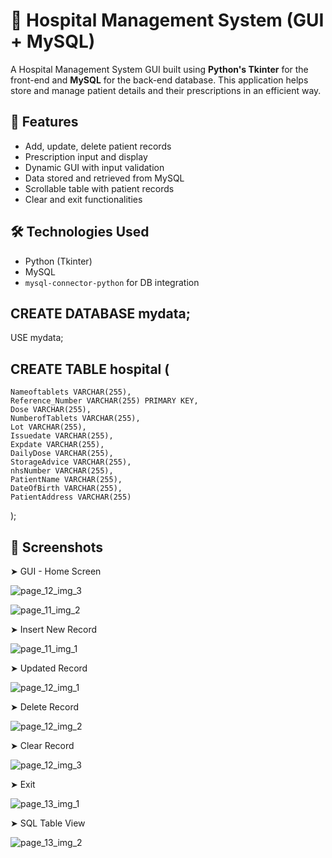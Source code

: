 # 🏥 Hospital Management System (GUI + MySQL)

A Hospital Management System GUI built using **Python's Tkinter** for the front-end and **MySQL** for the back-end database. This application helps store and manage patient details and their prescriptions in an efficient way.

## 📌 Features

- Add, update, delete patient records
- Prescription input and display
- Dynamic GUI with input validation
- Data stored and retrieved from MySQL
- Scrollable table with patient records
- Clear and exit functionalities

## 🛠️ Technologies Used

- Python (Tkinter)
- MySQL
- `mysql-connector-python` for DB integration

## CREATE DATABASE mydata;

USE mydata;

## CREATE TABLE hospital (
    Nameoftablets VARCHAR(255),
    Reference_Number VARCHAR(255) PRIMARY KEY,
    Dose VARCHAR(255),
    NumberofTablets VARCHAR(255),
    Lot VARCHAR(255),
    Issuedate VARCHAR(255),
    Expdate VARCHAR(255),
    DailyDose VARCHAR(255),
    StorageAdvice VARCHAR(255),
    nhsNumber VARCHAR(255),
    PatientName VARCHAR(255),
    DateOfBirth VARCHAR(255),
    PatientAddress VARCHAR(255)
);

## 📸 Screenshots

➤ GUI - Home Screen

![page_12_img_3](https://github.com/user-attachments/assets/30c734b9-c935-46b4-bb41-c47bd246df93)


![page_11_img_2](https://github.com/user-attachments/assets/672a77fc-3972-4c1a-817d-2b80eeba3963)


➤ Insert New Record

![page_11_img_1](https://github.com/user-attachments/assets/708e660a-0860-4619-95ee-6c75d8ec7780)


➤ Updated Record


![page_12_img_1](https://github.com/user-attachments/assets/14816e78-4e92-440a-8965-bc6b6951d6e3)


➤ Delete  Record


![page_12_img_2](https://github.com/user-attachments/assets/61d671fd-ce4a-4ccb-87e1-5a9f09e74caf)


➤  Clear Record

![page_12_img_3](https://github.com/user-attachments/assets/6e26c432-d4a0-43d5-a394-2c3083048721)


➤ Exit


![page_13_img_1](https://github.com/user-attachments/assets/ada43d28-c14a-45a5-a055-85f63aebe7f1)


➤ SQL Table View


![page_13_img_2](https://github.com/user-attachments/assets/23e01bb5-0fa3-4291-952b-db15c65e021b)

